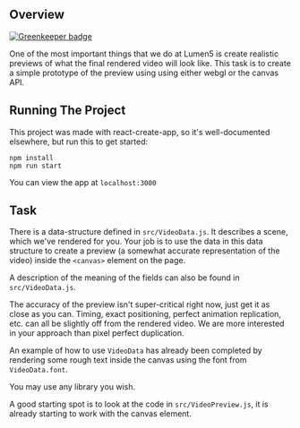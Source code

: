 Overview
--------

[![Greenkeeper badge](https://badges.greenkeeper.io/Lumen5/video-preview.svg)](https://greenkeeper.io/)

One of the most important things that we do at Lumen5 is create realistic previews of what the final rendered video will look like. This task is to create a simple prototype of the preview using using either webgl or the canvas API.

Running The Project
-------------------

This project was made with react-create-app, so it's well-documented elsewhere, but run this to get started:

```
npm install
npm run start
```

You can view the app at `localhost:3000`

Task
----

There is a data-structure defined in `src/VideoData.js`. It describes a scene, which we've rendered for you. Your job is to use the data in this data structure to create a preview (a somewhat accurate representation of the video) inside the `<canvas>` element on the page.

A description of the meaning of the fields can also be found in `src/VideoData.js`.

The accuracy of the preview isn't super-critical right now, just get it as close as you can. Timing, exact positioning, perfect animation replication, etc. can all be slightly off from the rendered video. We are more interested in your approach than pixel perfect duplication.

An example of how to use `VideoData` has already been completed by rendering some rough text inside the canvas using the font from `VideoData.font`.

You may use any library you wish.

A good starting spot is to look at the code in `src/VideoPreview.js`, it is already starting to work with the canvas element.
